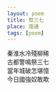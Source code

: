 ```yaml
---
layout: poem
title: 祭三七
place: 南通
tags: [poem]
---
```


秦淮水冷殘柳稀     
古都警鳴祭三七    
當年城破怎堪憶   
今日國強奴敢欺    
